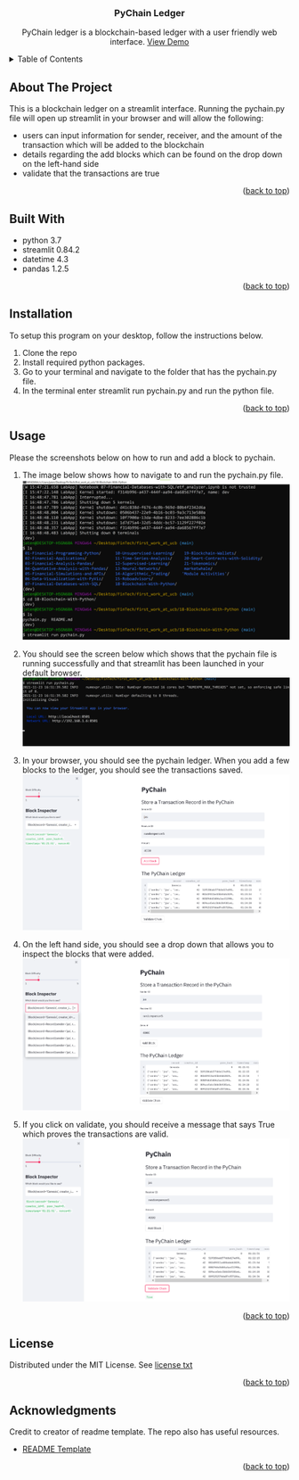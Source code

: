 <div id="top"></div>
<br />

<h3 align="center">PyChain Ledger</h3>

  <p align="center">
PyChain ledger is a blockchain-based ledger with a user friendly web interface. 
    <a href="https://github.com/jtengsico/18-Blockchain-With-Python.git">View Demo</a>
  </p>
</div>

<!-- TABLE OF CONTENTS -->
<details>
  <summary>Table of Contents</summary>
  <ol>
    <li><a href="#about-the-project">About The Project</a>
    <li><a href="#built-with">Built With</a></li>
    <li><a href="#installation">Installation</a></li>
    <li><a href="#usage">Usage</a></li>
    <li><a href="#license">License</a></li>
    <li><a href="#acknowledgments">Acknowledgments</a></li>
  </ol>
</details>

<!-- ABOUT THE PROJECT -->
## About The Project
This is a blockchain ledger on a streamlit interface. Running the pychain.py file will open up streamlit in your browser and will allow the following: 

* users can input information for sender, receiver, and the amount of the transaction which will be added to the blockchain
* details regarding the add blocks which can be found on the drop down on the left-hand side
* validate that the transactions are true

<p align="right">(<a href="#top">back to top</a>)</p>

## Built With
* python 3.7 
* streamlit 0.84.2
* datetime 4.3
* pandas 1.2.5

<p align="right">(<a href="#top">back to top</a>)</p>

<!-- Installation -->
## Installation 

To setup this program on your desktop, follow the instructions below. 

1. Clone the repo
2. Install required python packages. 
3. Go to your terminal and navigate to the folder that has the pychain.py file. 
4. In the terminal enter streamlit run pychain.py and run the python file.

<p align="right">(<a href="#top">back to top</a>)</p>

<!-- Usage -->
## Usage
Please the screenshots below on how to run and add a block to pychain. 

1. The image below shows how to navigate to and run the pychain.py file. 
![18.run_streamlit_terminal.png](Images/18.run_streamlit_terminal.png)

2. You should see the screen below which shows that the pychain file is running successfully and that streamlit has been launched in your default browser. 
![18.streamlit.running.png](Images/18.streamlit.running.png)  

3. In your browser, you should see the pychain ledger. When you add a few blocks to the ledger, you should see the transactions saved.
![18.pychain_record.png](Images/18.pychain_record.png)

4. On the left hand side, you should see a drop down that allows you to inspect the blocks that were added. 
![18.pychain_detailed.png)](Images/18.pychain_detailed.png)

5. If you click on validate, you should receive a message that says True which proves the transactions are valid. 
![18.validated_pychain.png](Images/18.validated_pychain.png)

<p align="right">(<a href="#top">back to top</a>)</p>

<!-- LICENSE -->
## License

Distributed under the MIT License.
See [license txt](https://github.com/git/git-scm.com/blob/main/MIT-LICENSE.txt)

<p align="right">(<a href="#top">back to top</a>)</p>

<!-- ACKNOWLEDGMENTS -->
## Acknowledgments
Credit to creator of readme template. The repo also has useful resources. 
* [README Template](https://github.com/othneildrew/Best-README-Template.git)

<p align="right">(<a href="#top">back to top</a>)</p>
